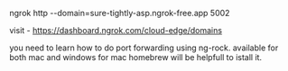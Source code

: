 ngrok http --domain=sure-tightly-asp.ngrok-free.app 5002

visit - https://dashboard.ngrok.com/cloud-edge/domains

you need to learn how to do port forwarding using ng-rock.
available for both mac and windows
for mac homebrew will be helpfull to istall it.